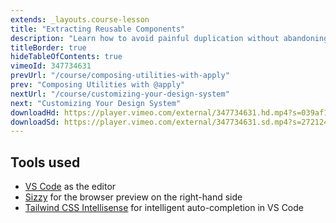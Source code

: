 ```yaml
---
extends: _layouts.course-lesson
title: "Extracting Reusable Components"
description: "Learn how to avoid painful duplication without abandoning the utility-first workflow."
titleBorder: true
hideTableOfContents: true
vimeoId: 347734631
prevUrl: "/course/composing-utilities-with-apply"
prev: "Composing Utilities with @apply"
nextUrl: "/course/customizing-your-design-system"
next: "Customizing Your Design System"
downloadHd: https://player.vimeo.com/external/347734631.hd.mp4?s=039af1162f7de2e7216cdb30125f44f6d30a8e83&profile_id=169&download=1
downloadSd: https://player.vimeo.com/external/347734631.sd.mp4?s=27212432924a44349a0b25f51ebc3518b6ce5f3a&profile_id=165&download=1
---
```


## Tools used

- [VS Code](https://code.visualstudio.com/) as the editor
- [Sizzy](https://a.paddle.com/v2/click/49831/104876?link=1947) for the browser preview on the right-hand side
- [Tailwind CSS Intellisense](https://marketplace.visualstudio.com/items?itemName=bradlc.vscode-tailwindcss) for intelligent auto-completion in VS Code

